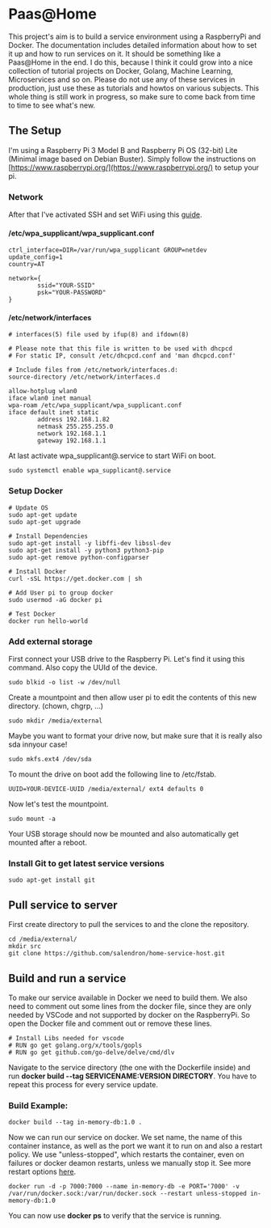 # Paas@Home
This project's aim is to build a service environment using a RaspberryPi and Docker. The documentation includes detailed information about how to set it up and how to run services on it. It should be something like a Paas@Home in the end. I do this, because I think it could grow into a nice collection of tutorial projects on Docker, Golang, Machine Learning, Microservices and so on. Please do not use any of these services in production, just use these as tutorials and howtos on various subjects.
This whole thing is still work in progress, so make sure to come back from time to time to see what's new.

## The Setup
I'm using a Raspberry Pi 3 Model B and Raspberry Pi OS (32-bit) Lite (Minimal image based on Debian Buster). Simply follow the instructions on [https://www.raspberrypi.org/](https://www.raspberrypi.org/) to setup your pi. 

### Network
After that I've activated SSH and set WiFi using this [guide](https://www.raspberrypi.org/documentation/configuration/wireless/wireless-cli.md). 

#### /etc/wpa_supplicant/wpa_supplicant.conf
```
ctrl_interface=DIR=/var/run/wpa_supplicant GROUP=netdev
update_config=1
country=AT

network={
        ssid="YOUR-SSID"
        psk="YOUR-PASSWORD"
}
```
#### /etc/network/interfaces
```
# interfaces(5) file used by ifup(8) and ifdown(8)

# Please note that this file is written to be used with dhcpcd
# For static IP, consult /etc/dhcpcd.conf and 'man dhcpcd.conf'

# Include files from /etc/network/interfaces.d:
source-directory /etc/network/interfaces.d

allow-hotplug wlan0
iface wlan0 inet manual
wpa-roam /etc/wpa_supplicant/wpa_supplicant.conf
iface default inet static
        address 192.168.1.82
        netmask 255.255.255.0
        network 192.168.1.1
        gateway 192.168.1.1
```

At last activate wpa_supplicant@.service to start WiFi on boot.

```sudo systemctl enable wpa_supplicant@.service```

### Setup Docker
```
# Update OS
sudo apt-get update
sudo apt-get upgrade

# Install Dependencies
sudo apt-get install -y libffi-dev libssl-dev
sudo apt-get install -y python3 python3-pip
sudo apt-get remove python-configparser

# Install Docker
curl -sSL https://get.docker.com | sh

# Add User pi to group docker
sudo usermod -aG docker pi

# Test Docker
docker run hello-world
```

### Add external storage
First connect your USB drive to the Raspberry Pi.
Let's find it using this command. Also copy the UUId of the device.

```
sudo blkid -o list -w /dev/null
```
Create a mountpoint and then allow user pi to edit the contents of this new directory. (chown, chgrp, ...)
```
sudo mkdir /media/external
```
Maybe you want to format your drive now, but make sure that it is really also sda innyour case!
```
sudo mkfs.ext4 /dev/sda
```
To mount the drive on boot add the following line to /etc/fstab.
```
UUID=YOUR-DEVICE-UUID /media/external/ ext4 defaults 0
```
Now let's test the mountpoint.
```
sudo mount -a
```
Your USB storage should now be mounted and also automatically get mounted after a reboot.

### Install Git to get latest service versions
```
sudo apt-get install git
```

## Pull service to server
First create directory to pull the services to and the clone the repository.
```
cd /media/external/
mkdir src
git clone https://github.com/salendron/home-service-host.git
```

## Build and run a service
To make our service available in Docker we need to build them. We also need to comment out some lines from the docker file, since they are only needed by VSCode and not supported by docker on the RaspberryPi. So open the Docker file and comment out or remove these lines.
```
# Install Libs needed for vscode
# RUN go get golang.org/x/tools/gopls
# RUN go get github.com/go-delve/delve/cmd/dlv
```
Navigate to the service directory (the one with the Dockerfile inside) and run **docker build --tag SERVICENAME:VERSION DIRECTORY**.
You have to repeat this process for every service update.
### Build Example:
```
docker build --tag in-memory-db:1.0 .
```
Now we can run our service on docker. We set name, the name of this container instance, as well as the port we want it to run on and also a restart policy. We use "unless-stopped", which restarts the container, even on failures or docker deamon restarts, unless we manually stop it. See more restart options [here](https://docs.docker.com/config/containers/start-containers-automatically/).
```
docker run -d -p 7000:7000 --name in-memory-db -e PORT='7000' -v /var/run/docker.sock:/var/run/docker.sock --restart unless-stopped in-memory-db:1.0
```
You can now use **docker ps** to verify that the service is running.